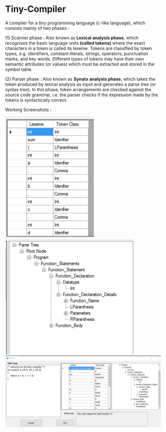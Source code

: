 # Tiny-Compiler
A compiler for a tiny programming language (c-like language), which consists mainly of two phases : 

(1) Scanner phase : Also known as **Lexical analysis phase**, which recognizes the basic language units **(called tokens)** where the exact characters in a token is called its   lexeme. Tokens are classified by token types, e.g. identifiers, constant literals, strings, operators, punctuation marks, and key words. 
Different types of tokens may have their own semantic attributes (or values) which must be extracted and stored in the symbol table.
   


  
  
  

(2) Parser phase : Also known as **Synatx analysis phase**, which takes the token produced by lexical analysis as input and generates a parse tree (or syntax tree). In this phase, token arrangements are checked against the source code grammar, i.e. the parser checks if the expression made by the tokens is syntactically correct.  


Working Screenshots : 

![Screenshot](https://github.com/MahmoudAdelkamal/Tiny-Compiler/blob/main/Tiny-Compiler/TINY_Compiler/TINY_Compiler/Screenshots/Lexeme_Token%20table.jpg)
![Screenshot](https://github.com/MahmoudAdelkamal/Tiny-Compiler/blob/main/Tiny-Compiler/TINY_Compiler/TINY_Compiler/Screenshots/ParseTree.jpg)
![Screenshot](https://github.com/MahmoudAdelkamal/Tiny-Compiler/blob/main/Tiny-Compiler/TINY_Compiler/TINY_Compiler/Screenshots/whole%20program.jpg)

